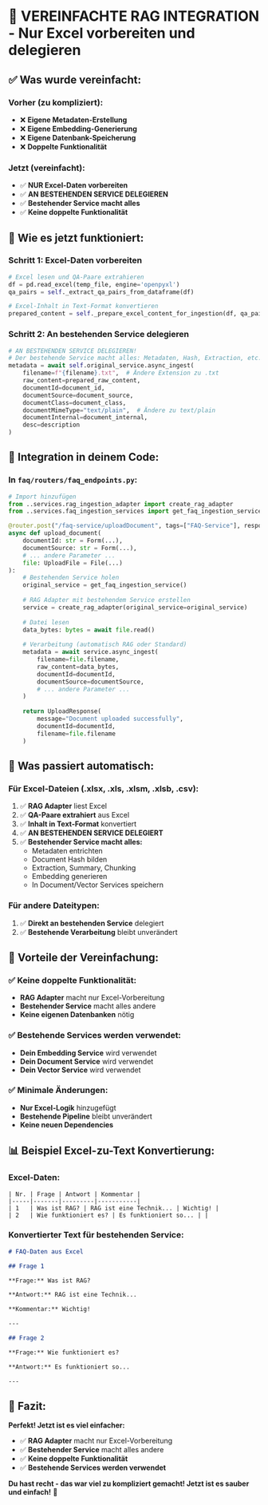 # 🎯 **VEREINFACHTE RAG INTEGRATION - Nur Excel vorbereiten und delegieren**

## ✅ **Was wurde vereinfacht:**

### **Vorher (zu kompliziert):**
- ❌ **Eigene Metadaten-Erstellung**
- ❌ **Eigene Embedding-Generierung**
- ❌ **Eigene Datenbank-Speicherung**
- ❌ **Doppelte Funktionalität**

### **Jetzt (vereinfacht):**
- ✅ **NUR Excel-Daten vorbereiten**
- ✅ **AN BESTEHENDEN SERVICE DELEGIEREN**
- ✅ **Bestehender Service macht alles**
- ✅ **Keine doppelte Funktionalität**

## 🔧 **Wie es jetzt funktioniert:**

### **Schritt 1: Excel-Daten vorbereiten**
```python
# Excel lesen und QA-Paare extrahieren
df = pd.read_excel(temp_file, engine='openpyxl')
qa_pairs = self._extract_qa_pairs_from_dataframe(df)

# Excel-Inhalt in Text-Format konvertieren
prepared_content = self._prepare_excel_content_for_ingestion(df, qa_pairs)
```

### **Schritt 2: An bestehenden Service delegieren**
```python
# AN BESTEHENDEN SERVICE DELEGIEREN!
# Der bestehende Service macht alles: Metadaten, Hash, Extraction, etc.
metadata = await self.original_service.async_ingest(
    filename=f"{filename}.txt",  # Ändere Extension zu .txt
    raw_content=prepared_raw_content,
    documentId=document_id,
    documentSource=document_source,
    documentClass=document_class,
    documentMimeType="text/plain",  # Ändere zu text/plain
    documentInternal=document_internal,
    desc=description
)
```

## 🎯 **Integration in deinem Code:**

### **In `faq/routers/faq_endpoints.py`:**

```python
# Import hinzufügen
from ..services.rag_ingestion_adapter import create_rag_adapter
from ..services.faq_ingestion_services import get_faq_ingestion_service

@router.post("/faq-service/uploadDocument", tags=["FAQ-Service"], response_model=UploadResponse)
async def upload_document(
    documentId: str = Form(...),
    documentSource: str = Form(...),
    # ... andere Parameter ...
    file: UploadFile = File(...)
):
    # Bestehenden Service holen
    original_service = get_faq_ingestion_service()
    
    # RAG Adapter mit bestehendem Service erstellen
    service = create_rag_adapter(original_service=original_service)
    
    # Datei lesen
    data_bytes: bytes = await file.read()
    
    # Verarbeitung (automatisch RAG oder Standard)
    metadata = await service.async_ingest(
        filename=file.filename,
        raw_content=data_bytes,
        documentId=documentId,
        documentSource=documentSource,
        # ... andere Parameter ...
    )
    
    return UploadResponse(
        message="Document uploaded successfully",
        documentId=documentId,
        filename=file.filename
    )
```

## 🎯 **Was passiert automatisch:**

### **Für Excel-Dateien (.xlsx, .xls, .xlsm, .xlsb, .csv):**
1. ✅ **RAG Adapter** liest Excel
2. ✅ **QA-Paare extrahiert** aus Excel
3. ✅ **Inhalt in Text-Format** konvertiert
4. ✅ **AN BESTEHENDEN SERVICE DELEGIERT**
5. ✅ **Bestehender Service macht alles:**
   - Metadaten entrichten
   - Document Hash bilden
   - Extraction, Summary, Chunking
   - Embedding generieren
   - In Document/Vector Services speichern

### **Für andere Dateitypen:**
1. ✅ **Direkt an bestehenden Service** delegiert
2. ✅ **Bestehende Verarbeitung** bleibt unverändert

## 🎉 **Vorteile der Vereinfachung:**

### **✅ Keine doppelte Funktionalität:**
- **RAG Adapter** macht nur Excel-Vorbereitung
- **Bestehender Service** macht alles andere
- **Keine eigenen Datenbanken** nötig

### **✅ Bestehende Services werden verwendet:**
- **Dein Embedding Service** wird verwendet
- **Dein Document Service** wird verwendet
- **Dein Vector Service** wird verwendet

### **✅ Minimale Änderungen:**
- **Nur Excel-Logik** hinzugefügt
- **Bestehende Pipeline** bleibt unverändert
- **Keine neuen Dependencies**

## 📊 **Beispiel Excel-zu-Text Konvertierung:**

### **Excel-Daten:**
```
| Nr. | Frage | Antwort | Kommentar |
|-----|-------|---------|-----------|
| 1   | Was ist RAG? | RAG ist eine Technik... | Wichtig! |
| 2   | Wie funktioniert es? | Es funktioniert so... | |
```

### **Konvertierter Text für bestehenden Service:**
```markdown
# FAQ-Daten aus Excel

## Frage 1

**Frage:** Was ist RAG?

**Antwort:** RAG ist eine Technik...

**Kommentar:** Wichtig!

---

## Frage 2

**Frage:** Wie funktioniert es?

**Antwort:** Es funktioniert so...

---
```

## 🚀 **Fazit:**

**Perfekt! Jetzt ist es viel einfacher:**

- ✅ **RAG Adapter** macht nur Excel-Vorbereitung
- ✅ **Bestehender Service** macht alles andere
- ✅ **Keine doppelte Funktionalität**
- ✅ **Bestehende Services werden verwendet**

**Du hast recht - das war viel zu kompliziert gemacht! Jetzt ist es sauber und einfach!** 🎉
